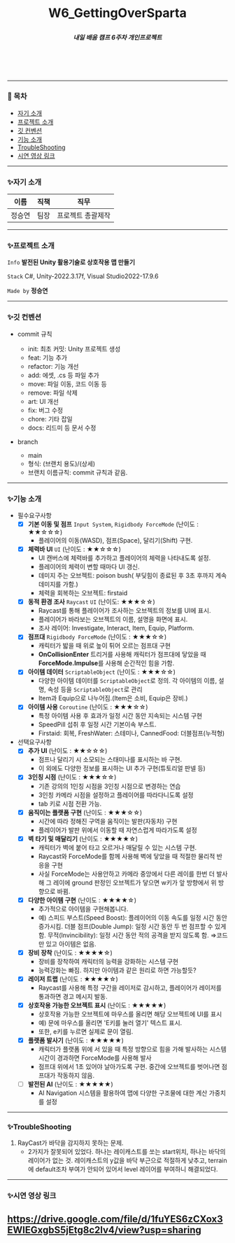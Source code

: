 <br/>
<br/>

# <p align="center"> **W6_GettingOverSparta**  </p>

##### <p align="center"> <b> 내일 배움 캠프 6주차 개인프로젝트 </b>

<br/>
<br/>

<br/>

---

### 📖 목차
+ [자기 소개](#자기-소개)
+ [프로젝트 소개](#프로젝트-소개)
+ [깃 컨벤션](#깃-컨벤션)
+ [기능 소개](#기능-소개)
+ [TroubleShooting](#TroubleShooting)
+ [시연 영상 링크](#시연-영상-링크)

---

### ✨자기 소개
| 이름   | 직책 | 직무 |
|--------|------|------|
| 정승연 | 팀장 | 프로젝트 총괄제작 |

---

### ✨프로젝트 소개

 `Info` **발전된 Unity 활용기술로 상호작용 맵 만들기**

 `Stack` C#, Unity-2022.3.17f, Visual Studio2022-17.9.6   

 `Made by` **정승연** 

---

### ✨깃 컨벤션

- commit 규칙
    - init: 최초 커밋: Unity 프로젝트 생성
    - feat: 기능 추가
    - refactor: 기능 개선
    - add: 에셋, .cs 등 파일 추가
    - move: 파일 이동, 코드 이동 등
    - remove: 파일 삭제
    - art: UI 개선
    - fix: 버그 수정
    - chore: 기타 잡일
    - docs: 리드미 등 문서 수정
 
- branch
    - main
    - 형식: (브랜치 용도)/(상세)
    - 브랜치 이름규칙: commit 규칙과 같음.
---

### ✨기능 소개

- 필수요구사항
    - [x]  **기본 이동 및 점프** `Input System`, `Rigidbody ForceMode` (난이도 : ★★☆☆☆)
        - 플레이어의 이동(WASD), 점프(Space), 달리기(Shift) 구현.
    - [x]  **체력바 UI** `UI` (난이도 : ★★☆☆☆)
        - UI 캔버스에 체력바를 추가하고 플레이어의 체력을 나타내도록 설정.
        - 플레이어의 체력이 변할 때마다 UI 갱신.
        - 데미지 주는 오브젝트: poison bush( 부딪힘이 종료된 후 3초 후까지 계속 데미지를 가함.)
        - 체력을 회복하는 오브젝트: firstaid
    - [x]  **동적 환경 조사** `Raycast` `UI` (난이도: ★★★☆☆)
        - Raycast를 통해 플레이어가 조사하는 오브젝트의 정보를 UI에 표시.
        - 플레이어가 바라보는 오브젝트의 이름, 설명을 화면에 표시.
        - 조사 레이어: Investigate, Interact, Item, Equip, Platform.
    - [x]  **점프대** `Rigidbody ForceMode` (난이도 : ★★★☆☆)
        - 캐릭터가 밟을 때 위로 높이 튀어 오르는 점프대 구현
        - **OnCollisionEnter** 트리거를 사용해 캐릭터가 점프대에 닿았을 때 **ForceMode.Impulse**를 사용해 순간적인 힘을 가함.
    - [x]  **아이템 데이터** `ScriptableObject` (난이도 : ★★★☆☆)
        - 다양한 아이템 데이터를 `ScriptableObject`로 정의. 각 아이템의 이름, 설명, 속성 등을 `ScriptableObject`로 관리
        - Item과 Equip으로 나누어짐.(Item은 소비, Equip은 장비.)
    - [x]  **아이템 사용** `Coroutine` (난이도 : ★★★☆☆)
        - 특정 아이템 사용 후 효과가 일정 시간 동안 지속되는 시스템 구현
        - SpeedPill 섭취 후 일정 시간 기본이속 부스트.
        - Firstaid: 회복, FreshWater: 스테미나, CannedFood: 더블점프(누적형)
- 선택요구사항
    - [x]  **추가 UI** (난이도 : ★★☆☆☆)
        - 점프나 달리기 시 소모되는 스태미나를 표시하는 바 구현.
        - 이 외에도 다양한 정보를 표시하는 UI 추가 구현(튜토리얼 판넬 등)
    - [x]  **3인칭 시점** (난이도 : ★★★☆☆)
        - 기존 강의의 1인칭 시점을 3인칭 시점으로 변경하는 연습
        - 3인칭 카메라 시점을 설정하고 플레이어를 따라다니도록 설정
        - tab 키로 시점 전환 가능.
    - [x]  **움직이는 플랫폼 구현** (난이도 : ★★★☆☆)
        - 시간에 따라 정해진 구역을 움직이는 발판(자동차) 구현
        - 플레이어가 발판 위에서 이동할 때 자연스럽게 따라가도록 설정
    - [x]  **벽 타기 및 매달리기** (난이도 : ★★★★☆)
        - 캐릭터가 벽에 붙어 타고 오르거나 매달릴 수 있는 시스템 구현.
        - Raycast와 ForceMode를 함께 사용해 벽에 닿았을 때 적절한 물리적 반응을 구현
        - 사실 ForceMode는 사용안하고 카메라 중앙에서 다른 레이를 한번 더 발사해 그 레이에 ground 판정인 오브젝트가 닿으면 w키가 앞 방향에서 위 방향으로 바뀜.
    - [x]  **다양한 아이템 구현** (난이도 : ★★★★☆)
        - 추가적으로 아이템을 구현해봅니다.
        - 예) 스피드 부스트(Speed Boost): 플레이어의 이동 속도를 일정 시간 동안 증가시킴.
        더블 점프(Double Jump): 일정 시간 동안 두 번 점프할 수 있게 함.
        무적(Invincibility): 일정 시간 동안 적의 공격을 받지 않도록 함. ⇒코드만 있고 아이템은 없음.
    - [x]  **장비 장착** (난이도 : ★★★★☆)
        - 장비를 장착하여 캐릭터의 능력을 강화하는 시스템 구현
        - 능력강화는 빠짐. 하지만 아이템과 같은 원리로 하면 가능할듯?
    - [x]  **레이저 트랩** (난이도 : ★★★★☆)
        - Raycast를 사용해 특정 구간을 레이저로 감시하고, 플레이어가 레이저를 통과하면 경고 메시지 발동.
    - [x]  **상호작용 가능한 오브젝트 표시** (난이도 : ★★★★★)
        - 상호작용 가능한 오브젝트에 마우스를 올리면 해당 오브젝트에 UI를 표시
        - 예) 문에 마우스를 올리면 'E키를 눌러 열기' 텍스트 표시.
        - 또한, e키를 누르면 실제로 문이 열림.
    - [x]  **플랫폼 발사기** (난이도 : ★★★★★)
        - 캐릭터가 플랫폼 위에 서 있을 때 특정 방향으로 힘을 가해 발사하는 시스템  시간이 경과하면 ForceMode를 사용해 발사
        - 점프대 위에서 1초 있어야 날아가도록 구현. 중간에 오브젝트를 벗어나면 점프대가 작동하지 않음.
    - [ ]  **발전된 AI** (난이도 : ★★★★★)
        - AI Navigation 시스템을 활용하여 맵에 다양한 구조물에 대한 계산 가중치를 설정
--- 

### ✨TroubleShooting

1. RayCast가 바닥을 감지하지 못하는 문제.
   - 2가지가 잘못되어 있었다. 하나는 레이캐스트를 쏘는 start위치, 하나는 바닥의 레이어가 없는 것.
     레이캐스트의 y값을 바닥 부근으로 적절하게 낮추고, terrain에 default조차 부여가 안되어 있어서 level 레이어를 부여하니 해결되었다.


---

### ✨시연 영상 링크
https://drive.google.com/file/d/1fuYES6zCXox3EWIEGxgbS5jEtg8c2lv4/view?usp=sharing
---
